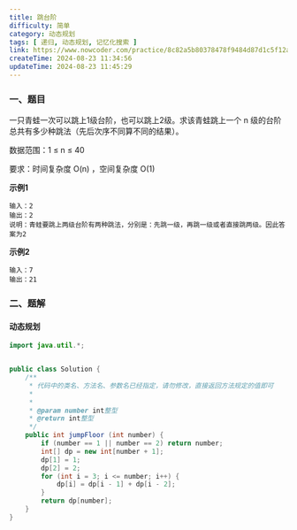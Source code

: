 ```yaml
---
title: 跳台阶
difficulty: 简单
category: 动态规划
tags: [ 递归, 动态规划, 记忆化搜索 ]
link: https://www.nowcoder.com/practice/8c82a5b80378478f9484d87d1c5f12a4
createTime: 2024-08-23 11:34:56
updateTime: 2024-08-23 11:45:29
---
```


### 一、题目

一只青蛙一次可以跳上1级台阶，也可以跳上2级。求该青蛙跳上一个 n 级的台阶总共有多少种跳法（先后次序不同算不同的结果）。

数据范围：1 ≤ n ≤ 40

要求：时间复杂度 O(n) ，空间复杂度 O(1)

**示例1**

```
输入：2
输出：2
说明：青蛙要跳上两级台阶有两种跳法，分别是：先跳一级，再跳一级或者直接跳两级。因此答案为2
```

**示例2**

```
输入：7
输出：21
```

### 二、题解

#### 动态规划

```java
import java.util.*;


public class Solution {
    /**
     * 代码中的类名、方法名、参数名已经指定，请勿修改，直接返回方法规定的值即可
     *
     *
     * @param number int整型
     * @return int整型
     */
    public int jumpFloor (int number) {
        if (number == 1 || number == 2) return number;
        int[] dp = new int[number + 1];
        dp[1] = 1;
        dp[2] = 2;
        for (int i = 3; i <= number; i++) {
            dp[i] = dp[i - 1] + dp[i - 2];
        }
        return dp[number];
    }
}
```